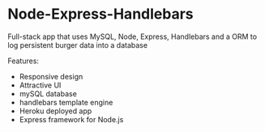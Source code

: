 # Node-Express-Handlebars
Full-stack app that uses MySQL, Node, Express, Handlebars and a ORM to log persistent burger data into a database

Features:
- Responsive design
- Attractive UI
- mySQL database
- handlebars template engine
- Heroku deployed app
- Express framework for Node.js
